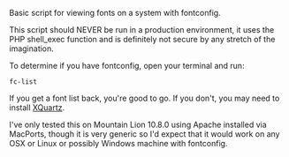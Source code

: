 Basic script for viewing fonts on a system with fontconfig.  

This script should NEVER be run in a production environment, it uses the PHP shell_exec function and is definitely not secure by any stretch of the imagination.

To determine if you have fontconfig, open your terminal and run:

    fc-list

If you get a font list back, you're good to go.  If you don't, you may need to install [XQuartz](http://xquartz.macosforge.org/landing/).

I've only tested this on Mountain Lion 10.8.0 using Apache installed via MacPorts, though it is very generic so I'd expect that it would work on any OSX or Linux or possibly Windows machine with fontconfig.

